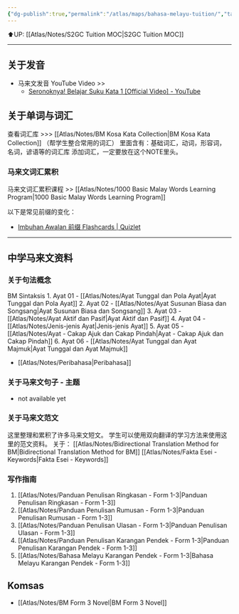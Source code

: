 ```yaml
---
{"dg-publish":true,"permalink":"/atlas/maps/bahasa-melayu-tuition/","tags":["Tuition/BM","map"]}
---
```


⬆️UP: [[Atlas/Notes/S2GC Tuition MOC\|S2GC Tuition MOC]]

---
## 关于发音
- 马来文发音 YouTube Video >>
	- [Seronoknya! Belajar Suku Kata 1 [Official Video] - YouTube](https://youtu.be/_82WvgZO03k?si=x1QlPyNiPebtNexE)

## 关于单词与词汇

查看词汇库 >>> [[Atlas/Notes/BM Kosa Kata Collection\|BM Kosa Kata Collection]] （帮学生整合常用的词汇）
里面含有：基础词汇，动词，形容词，名词，谚语等的词汇库
添加词汇，一定要放在这个NOTE里头。

### 马来文词汇累积
马来文词汇累积课程 >> [[Atlas/Notes/1000 Basic Malay Words Learning Program\|1000 Basic Malay Words Learning Program]]

以下是常见前缀的变化：
- [Imbuhan Awalan 前缀 Flashcards | Quizlet](https://quizlet.com/586904610/imbuhan-awalan-%E5%89%8D%E7%BC%80-flash-cards/?i=1vbzw5&x=1jqt)

---

## 中学马来文资料
### 关于句法概念
BM Sintaksis
	1. Ayat 01 - [[Atlas/Notes/Ayat Tunggal dan Pola Ayat\|Ayat Tunggal dan Pola Ayat]]
	2. Ayat 02 - [[Atlas/Notes/Ayat Susunan Biasa dan Songsang\|Ayat Susunan Biasa dan Songsang]]
	3. Ayat 03 - [[Atlas/Notes/Ayat Aktif dan Pasif\|Ayat Aktif dan Pasif]]
	4. Ayat 04 -  [[Atlas/Notes/Jenis-jenis Ayat\|Jenis-jenis Ayat]]
	5. Ayat 05 - [[Atlas/Notes/Ayat - Cakap Ajuk dan Cakap Pindah\|Ayat - Cakap Ajuk dan Cakap Pindah]]
	6. Ayat 06 - [[Atlas/Notes/Ayat Tunggal dan Ayat Majmuk\|Ayat Tunggal dan Ayat Majmuk]] 

- [[Atlas/Notes/Peribahasa\|Peribahasa]]
### 关于马来文句子 - 主题
- not available yet

### 关于马来文范文
这里整理和累积了许多马来文短文。
学生可以使用双向翻译的学习方法来使用这里的范文资料。
关于： [[Atlas/Notes/Bidirectional Translation Method for BM\|Bidirectional Translation Method for BM]]
[[Atlas/Notes/Fakta Esei - Keywords\|Fakta Esei - Keywords]]
### 写作指南

1. [[Atlas/Notes/Panduan Penulisan Ringkasan - Form 1-3\|Panduan Penulisan Ringkasan - Form 1-3]]
2. [[Atlas/Notes/Panduan Penulisan Rumusan - Form 1-3\|Panduan Penulisan Rumusan - Form 1-3]]
3. [[Atlas/Notes/Panduan Penulisan Ulasan - Form 1-3\|Panduan Penulisan Ulasan - Form 1-3]]
4. [[Atlas/Notes/Panduan Penulisan Karangan Pendek - Form 1-3\|Panduan Penulisan Karangan Pendek - Form 1-3]]
5. [[Atlas/Notes/Bahasa Melayu Karangan Pendek - Form 1-3\|Bahasa Melayu Karangan Pendek - Form 1-3]]
## Komsas
- [[Atlas/Notes/BM Form 3 Novel\|BM Form 3 Novel]]